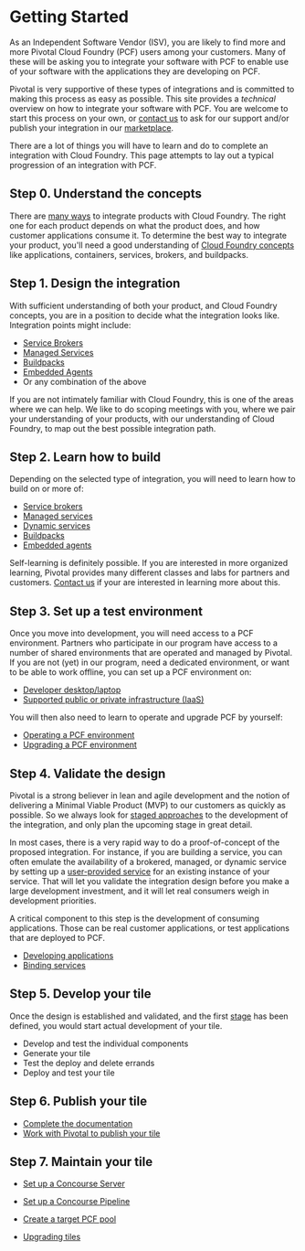 # Getting Started

As an Independent Software Vendor (ISV), you are likely to find more and more
Pivotal Cloud Foundry (PCF) users among your customers. Many of these will be
asking you to integrate your software with PCF to enable use of your software
with the applications they are developing on PCF.

Pivotal is very supportive of these types of integrations and is committed to
making this process as easy as possible. This site provides a *technical*
overview on how to integrate your software with PCF. You are welcome to
start this process on your own, or [contact us](contacts.md)
to ask for our support and/or publish your integration in our
[marketplace](network.pivotal.io).

There are a lot of things you will have to learn and do to complete an
integration with Cloud Foundry. This page attempts to lay out a typical
progression of an integration with PCF.

## Step 0. Understand the concepts

There are [many ways](integration-types.md) to integrate products with Cloud Foundry.
The right one for each product depends on what the product does, and how
customer applications consume it. To determine the best way to integrate your
product, you'll need a good understanding of
[Cloud Foundry concepts](cf-concepts.md)
like applications, containers, services, brokers, and buildpacks.

## Step 1. Design the integration

With sufficient understanding of both your product, and Cloud Foundry concepts,
you are in a position to decide what the integration looks like. Integration
points might include:

- [Service Brokers](service-brokers)
- [Managed Services](managed-services)
- [Buildpacks](buildpacks)
- [Embedded Agents](embedded-agents)
- Or any combination of the above

If you are not intimately familiar with Cloud Foundry, this is one of the
areas where we can help. We like to do scoping meetings with you, where
we pair your understanding of your products, with our understanding of
Cloud Foundry, to map out the best possible integration path.

## Step 2. Learn how to build

Depending on the selected type of integration, you will need to learn
how to build on or more of:

- [Service brokers](service-brokers.md)
- [Managed services](managed-services.md)
- [Dynamic services](dynamic-services.md)
- [Buildpacks](buildpacks.md)
- [Embedded agents](embedded-agents.md)

Self-learning is definitely possible. If you are interested in more
organized learning, Pivotal provides many different classes and labs for
partners and customers. [Contact us](contacts.md)
if your are interested in learning more about this.

## Step 3. Set up a test environment

Once you move into development, you will need access to a PCF environment.
Partners who participate in our program have access to a number of shared
environments that are operated and managed by Pivotal. If you are not (yet)
in our program, need a dedicated environment, or want to be able to work
offline, you can set up a PCF environment on:

- [Developer desktop/laptop](pcf-dev.md)
- [Supported public or private infrastructure (IaaS)](pcf-iaas.md)

You will then also need to learn to operate and upgrade PCF by yourself:

- [Operating a PCF environment](pcf-operations.md)
- [Upgrading a PCF environment](pcf-upgrade.md)

## Step 4. Validate the design

Pivotal is a strong believer in lean and agile development and the notion
of delivering a Minimal Viable Product (MVP) to our customers as quickly
as possible. So we always look for [staged approaches](stages.md) to
the development of the integration, and only plan the upcoming stage in
great detail.

In most cases, there is a very rapid way to do a proof-of-concept of the
proposed integration. For instance, if you are building a service, you
can often emulate the availability of a brokered, managed, or dynamic
service by setting up a [user-provided service](stages.md#ups)
for an existing instance of your service. That will let you validate
the integration design before you make a large development investment,
and it will let real consumers weigh in development priorities.

A critical component to this step is the development of consuming
applications. Those can be real customer applications, or test applications
that are deployed to PCF.

- [Developing applications](app-development.md)
- [Binding services](service-binding.md)

## Step 5. Develop your tile

Once the design is established and validated, and the first [stage](stages.md)
has been defined, you would start actual development of your tile.

- Develop and test the individual components
- Generate your tile
- Test the deploy and delete errands
- Deploy and test your tile

## Step 6. Publish your tile

- [Complete the documentation](tile-documentation.md)
- [Work with Pivotal to publish your tile](contacts.md)

## Step 7. Maintain your tile

- [Set up a Concourse Server](concourse.md#server)
- [Set up a Concourse Pipeline](concourse.md#pipeline)
- [Create a target PCF pool](concourse.md#pool)

- [Upgrading tiles](tile-generator.md#upgrades)
